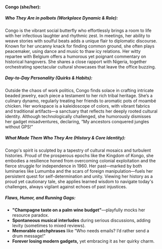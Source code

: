 #### Congo (she/her):  

##### Who They Are in *polbots* (Workplace Dynamic & Role):  
Congo is the vibrant social butterfly who effortlessly brings a room to life with her infectious laughter and rhythmic zest. In meetings, her ability to weave stories with soulful beats adds a unique flair to diplomatic discourse. Known for her uncanny knack for finding common ground, she often plays peacemaker, using dance and music to thaw icy relations. Her witty repartee with Belgium offers a humorous yet poignant commentary on historical hangovers. She shares a close rapport with Nigeria, together orchestrating spectacular cultural showcases that leave the office buzzing.

##### Day-to-Day Personality (Quirks & Habits):  
Outside the chaos of work politics, Congo finds solace in crafting intricate beaded jewelry, each piece a testament to her rich tribal heritage. She’s a culinary dynamo, regularly treating her friends to aromatic pots of moambé chicken. Her workspace is a kaleidoscope of colors, with vibrant fabrics and traditional artifacts—a sanctuary that reflects her deeply rooted cultural identity. Although technologically challenged, she humorously dismisses her gadget misadventures, declaring, “My ancestors conquered jungles without GPS!”

##### What Made Them Who They Are (History & Core Identity):  
Congo's spirit is sculpted by a tapestry of cultural mosaics and turbulent histories. Proud of the prosperous epochs like the Kingdom of Kongo, she embodies a resilience honed from overcoming colonial exploitation and the fierce struggle for independence in 1960. Her past—marked by both luminaries like Lumumba and the scars of foreign manipulation—fuels her persistent quest for self-determination and unity. Viewing her history as a proud yet cautionary tale, she applies learned wisdom to navigate today's challenges, always vigilant against echoes of past injustices.

##### Flaws, Humor, and Running Gags:  
- **"Champagne taste on a palm wine budget"**—playfully mocks her resource paradox.  
- **Spontaneous musical interludes** during serious discussions, adding levity (sometimes to mixed reviews).  
- **Memorable catchphrases** like “Who needs emails? I’d rather send a drum message!”  
- **Forever losing modern gadgets,** yet embracing it as her quirky charm.